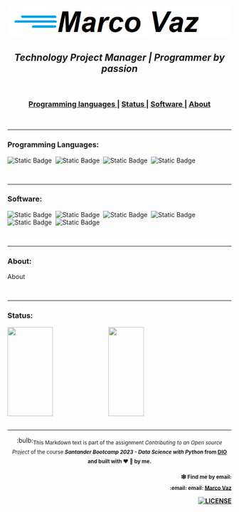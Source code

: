 ![marco](https://github.com/maavaz/git/blob/main/marcovaz.png)

<div align="center">
   <h2>
<a>
  <i>Technology Project Manager <span>|</span> Programmer by passion</i>
<a>
</h2>
<br>
</div>

<div align="center">
   <h3>
     <a href="#programming-languages">
      Programming languages
     </a>
    <span> | </span>
     <a href="#Status">
       Status
     </a>
     <span> | </span>
     <a href="#Software">
       Software
     </a>
     <span> | </span>
     <a href="About">
       About
     </a>

   </h3>
</div>

<br><hr>

<div align="left">
<span><h3>Programming Languages:</h3></span>

![Static Badge](https://img.shields.io/badge/PYTHON-black?style=flat&logo=python&logoColor=white)&nbsp;
![Static Badge](https://img.shields.io/badge/GOLANG-black?style=flat&logo=goland&logoColor=white)&nbsp;
![Static Badge](https://img.shields.io/badge/LINGUAGEM%20C-black?style=flat&logo=c&logoColor=white)&nbsp;
![Static Badge](https://img.shields.io/badge/LINGUAGEM%20C%2B%2B-black?style=flat&logo=cplusplus&logoColor=white)&nbsp;


</div>

<br><hr>
<div align="left">
<span><h3>Software:</h3></span>

![Static Badge](https://img.shields.io/badge/JIRA-blue?style=flat&logo=jira&logoColor=white)&nbsp;
![Static Badge](https://img.shields.io/badge/PROJECT-darkgreen?style=flat&logo=microsoft&logoColor=white)&nbsp;
![Static Badge](https://img.shields.io/badge/EXCEL-darkblue?style=flat&logo=microsoftexcel&logoColor=yellow)&nbsp;
![Static Badge](https://img.shields.io/badge/SQLSERVER-darkblue?style=flat&logo=microsoftsqlserver&logoColor=white)&nbsp;
![Static Badge](https://img.shields.io/badge/VSCODE-black?style=flat&logo=visualstudiocode&logoColor=white)&nbsp;
![Static Badge](https://img.shields.io/badge/ANACONDA-brown?style=flat&logo=anaconda&logoColor=white)&nbsp;


</div>
<br><hr>
<div align="left">
<span><h3>About:</h3></span>

<p>About</p>

</div>
<br><hr>

<div align="left">
<span><h3>Status:</h3></span>
   <a href="https://github.com/maavaz">
<div style="display: flex;">
  <img src="https://github-readme-stats.vercel.app/api?username=maavaz&show_icons=true&theme=transparent" style="height: 200px; width: 45%;" />
   <img src="https://github-readme-stats.vercel.app/api/top-langs/?username=maavaz&layout=compact&theme=transparent" style="height: 200px; width: 40%;" />
</div>
  </a>
</div>
<br><hr>
<div align="center">
<span>
:bulb:<sub>This Markdown text is part of the assignment <i> Contributing to an Open source Project </i> of the course <i><b> Santander Bootcamp 2023 - Data Science with Python<b></b> </i> from <a href="https://dio.me"><b>DIO</b></a> and built with ❤︎ 🧡 by me.
   </sub>
</span>
<br>
<span>
<div align="right">
<p><p><sub>🕸️ Find me by email:</sub><br>
<sub>   
:email: email: <a href="mailto:maa.vaz@gmail.com" class="pui-text-blue"><i clase ="fa fa-sobre-o"></i> Marco Vaz</a></sub><br>                         
</div>

</span>
<span>
<div align="right">
   <!-- License -->
   <a href="LICENSE">
     <img src="https://img.shields.io/github/license/marktext/marktext.svg" alt="LICENSE">
   </a>
</div>

</div>
